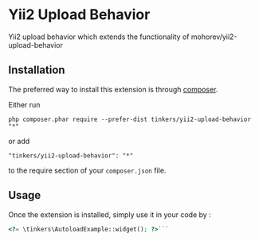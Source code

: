 Yii2 Upload Behavior
====================
Yii2 upload behavior which extends the functionality of mohorev/yii2-upload-behavior

Installation
------------

The preferred way to install this extension is through [composer](http://getcomposer.org/download/).

Either run

```
php composer.phar require --prefer-dist tinkers/yii2-upload-behavior "*"
```

or add

```
"tinkers/yii2-upload-behavior": "*"
```

to the require section of your `composer.json` file.


Usage
-----

Once the extension is installed, simply use it in your code by  :

```php
<?= \tinkers\AutoloadExample::widget(); ?>```